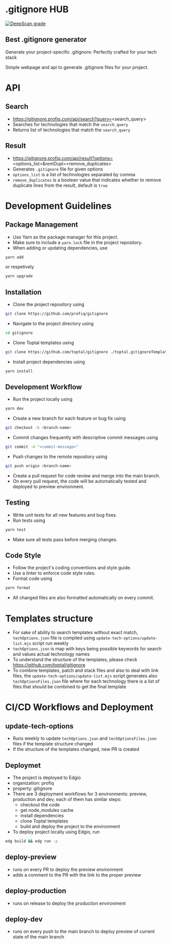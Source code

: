 # .gitignore HUB

[![DeepScan grade](https://deepscan.io/api/teams/22045/projects/25988/branches/821556/badge/grade.svg)](https://deepscan.io/dashboard#view=project&tid=22045&pid=25988&bid=821556)

## Best .gitignore generator

Generate your project-specific .gitignore: Perfectly crafted for your tech stack

Simple webpage and api to generate .gitignore files for your project.

# API

## Search

- https://gitignore.profiq.com/api/search?query=<search_query>
- Searches for technologies that match the `search_query`
- Returns list of technologies that match the `search_query`

## Result

- https://gitignore.profiq.com/api/result?options=<options_list>&remDupl=<remove_duplicates>
- Generates `.gitignore` file for given options
- `options_list` is a list of technologies separated by comma
- `remove_duplicates` is a boolean value that indicates whether to remove duplicate lines from the result, default is `true`

# Development Guidelines

## Package Management

- Use Yarn as the package manager for this project.
- Make sure to include a `yarn.lock` file in the project repository.
- When adding or updating dependencies, use

```sh
yarn add
```

or respetively

```sh
yarn upgrade
```

## Installation

- Clone the project repository using

```sh
git clone https://github.com/profiq/gitignore
```

- Navigate to the project directory using

```sh
cd gitignore
```

- Clone Toptal templates using

```sh
git clone https://github.com/toptal/gitignore ./toptal.gitignoreTemplates
```

- Install project dependencies using

```sh
yarn install
```

## Development Workflow

- Run the project locally using

```sh
yarn dev
```

- Create a new branch for each feature or bug fix using

```sh
git checkout -b <branch-name>
```

- Commit changes frequently with descriptive commit messages using

```sh
git commit -m "<commit-message>"
```

- Push changes to the remote repository using

```sh
git push origin <branch-name>
```

- Create a pull request for code review and merge into the main branch.
- On every pull request, the code will be automatically tested and deployed to preview environment.

## Testing

- Write unit tests for all new features and bug fixes.
- Run tests using

```sh
yarn test
```

- Make sure all tests pass before merging changes.

## Code Style

- Follow the project's coding conventions and style guide.
- Use a linter to enforce code style rules.
- Format code using

```sh
yarn format
```

- All changed files are also formatted automatically on every commit.

# Templates structure

- For sake of ability to search templates without exact match, `techOptions.json` file is compiled using `update-tech-options/update-list.mjs` script run weekly
- `techOptions.json` is map with keys being possible keywords for search and values actual technology names
- To understand the structure of the templates, please check https://github.com/toptal/gitignore
- To combine templates, patch and stack files and also to deal with link files, the `update-tech-options/update-list.mjs` script generates also `techOptionsFiles.json` file where for each technology there is a list of files that should be combined to get the final template

# CI/CD Workflows and Deployment

## update-tech-options

- Runs weekly to update `techOptions.json` and `techOptionsFiles.json` files if the template structure changed
- If the structure of the templates changed, new PR is created

## Deploymet

- The project is deployed to Edgio
- organization: profiq
- property: gitignore
- There are 3 deployment workflows for 3 environments: preview, production and dev, each of them has similar steps:
  - checkout the code
  - get node_modules cache
  - install dependencies
  - clone Toptal templates
  - build and deploy the project to the environment
- To deploy project locally using Edgio, run

```sh
edg build && edg run -p
```

## deploy-preview

- runs on every PR to deploy the preview environment
- adds a comment to the PR with the link to the proper preview

## deploy-production

- runs on release to deploy the production environment

## deploy-dev

- runs on every push to the main branch to deploy preview of current state of the main branch
